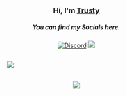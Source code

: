 <div align="center">
  <h3>Hi, I'm <a href="https://github.com/truusty">Trusty</a></h3>
  <h5>You can find my Socials here.</h5>

  <p>
    <a href="https://discord.com/users/364492816639852544"><img alt="Discord" title="Discord" src="https://img.shields.io/badge/-Discord-7289DA?style=for-the-badge&logo=discord&logoColor=white"/></a>
    <a href="https://instagram.com/truusty.py" target="_blank"><img src="https://img.shields.io/badge/INSTAGRAM%20-DC3175.svg?&style=for-the-badge&logo=instagram&logoColor=white"></a>
  </p>

  <div style="display: flex; justify-content: center; flex-direction: column;">
    <div style="width: 200px; text-align: center;">
      <a href="https://github.com/truusty"> 
<p align="center"> <img src="https://komarev.com/ghpvc/?username=truusty&label=Profile%20views&color=0e75b6&style=flat" /> </p>
      </a>
    </div>
   <br>
  <div class="center">
        <img src="https://github-readme-stats.vercel.app/api/top-langs/?username=truusty&hide=php&theme=dark" />
      </a>
    </div>
  </div>
</div>
